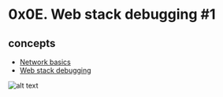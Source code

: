 # 0x0E. Web stack debugging #1

## concepts

- [Network basics](https://intranet.alxswe.com/concepts/33)
- [Web stack debugging](https://intranet.alxswe.com/concepts/68)

![alt text](https://s3.amazonaws.com/intranet-projects-files/holbertonschool-sysadmin_devops/271/B4eeypV.jpg)